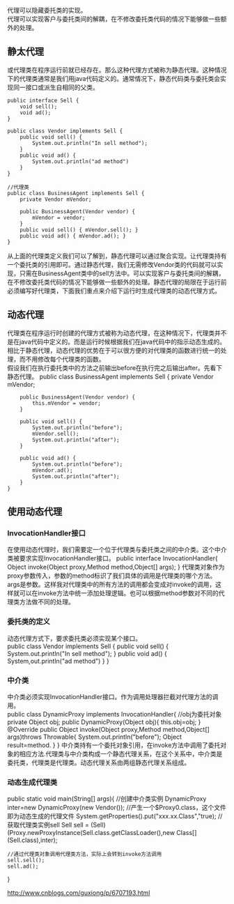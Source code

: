 代理可以隐藏委托类的实现。  
代理可以实现客户与委托类间的解耦，在不修改委托类代码的情况下能够做一些额外的处理。  
## 静太代理
或代理类在程序运行前就已经存在。那么这种代理方式被称为静态代理。这种情况下的代理类通常是我们用java代码定义的。通常情况下，静态代码类与委托类会实现同一接口或派生自相同的父类。

    public interface Sell {
        void sell();
        void ad();
    }

    public class Vendor implements Sell {
        public void sell() {
            System.out.println("In sell method");
        }
        public void ad() {
            System.out.println("ad method")
        }
    }

    //代理类
    public class BusinessAgent implements Sell {
        private Vendor mVendor;

        public BusinessAgent(Vendor vendor) {
            mVendor = vendor;
        }
        public void sell() { mVendor.sell(); }
        public void ad() { mVendor.ad(); }
    }
从上面的代理类定义我们可以了解到，静态代理可以通过聚合实现。让代理类持有一个委托类的引用即可。通过静态代理，我们无需修改Vendor类的代码就可以实现，只需在BusinessAgent类中的sell方法中。可以实现客户与委托类间的解耦，在不修改委托类代码的情况下能够做一些额外的处理。静态代理的局限在于运行前必须编写好代理类，下面我们重点来介绍下运行时生成代理类的动态代理方式。

## 动态代理
代理类在程序运行时创建的代理方式被称为动态代理，在这种情况下，代理类并不是在java代码中定义的。而是运行时候根据我们在java代码中的指示动态生成的。相比于静态代理，动态代理的优势在于可以很方便的对代理类的函数进行统一的处理，而不用修改每个代理类的函数。  
假设我们在执行委托类中的方法之前输出before在执行完之后输出after。先看下静态代理。
    public class BusinessAgent implements Sell {
        private Vendor mVendor;
    
        public BusinessAgent(Vendor vendor) {
            this.mVendor = vendor;
        }
    
        public void sell() {
            System.out.println("before");
            mVendor.sell();
            System.out.println("after");
        }
    
        public void ad() {
            System.out.println("before");
            mVendor.ad();
            System.out.println("after");
        }
    }
## 使用动态代理
### InvocationHandler接口
在使用动态代理时，我们需要定一个位于代理类与委托类之间的中介类。这个中介类被要求实现InvocationHandler接口。
    public interface InvocationHandler{
        Object invoke(Object proxy,Method method,Object[] args);
    }
代理类对象作为proxy参数传入，参数的method标识了我们具体的调用是代理类的哪个方法。args是参数。这样我对代理类中的所有方法的调用都会变成对invoke的调用，这样就可以在invoke方法中统一添加处理逻辑。也可以根据method参数对不同的代理类方法做不同的处理。

### 委托类的定义
动态代理方式下，要求委托类必须实现某个接口。   
    public class Vendor implements Sell {
        public void sell() {
            System.out.println("In sell method");
        }
        public void ad() {
            System,out.println("ad method")
        }
    }
### 中介类
中介类必须实现InvocationHandler接口。作为调用处理器拦截对代理方法的调用。   
    public class DynamicProxy implements InvocationHandler{
        //obj为委托对象
        private Object obj;
        public DynamicProxy(Object obj){
            this.obj=obj;
        }
        @Override
        public Object invoke(Object proxy,Method method,Object[] args)throws Throwable{
            System.out.println("before");
            Object result=method.
        }
    }
中介类持有一个委托对象引用，在invoke方法中调用了委托对象的相应方法.代理类与中介类构成一个静态代理关系，在这个关系中，中介类是委托类，代理类是代理类。动态代理关系由两组静态代理关系组成。  
### 动态生成代理类
public static void main(String[] args){
    //创建中介类实例
    DynamicProxy inter=new DynamicProxy(new Vendor());
    //产生一个$Proxy0.class，这个文件即为动态生成的代理文件
    System.getProperties().put("xxx.xx.Class","true);
    //获取代理类实例sell
    Sell sell = (Sell)(Proxy.newProxyInstance(Sell.class.getClassLoader(),new Class[] (Sell.class),inter);

    //通过代理类对象调用代理类方法，实际上会转到invoke方法调用
    sell.sell();
    sell.ad();
}

http://www.cnblogs.com/guxiong/p/6707193.html

